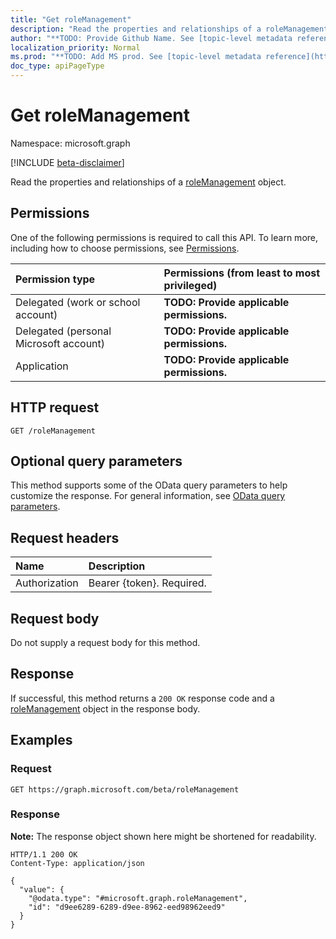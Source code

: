 ```yaml
---
title: "Get roleManagement"
description: "Read the properties and relationships of a roleManagement object."
author: "**TODO: Provide Github Name. See [topic-level metadata reference](https://msgo.azurewebsites.net/add/document/guidelines/metadata.html#topic-level-metadata)**"
localization_priority: Normal
ms.prod: "**TODO: Add MS prod. See [topic-level metadata reference](https://msgo.azurewebsites.net/add/document/guidelines/metadata.html#topic-level-metadata)**"
doc_type: apiPageType
---
```


# Get roleManagement
Namespace: microsoft.graph

[!INCLUDE [beta-disclaimer](../../includes/beta-disclaimer.md)]

Read the properties and relationships of a [roleManagement](../resources/rolemanagement.md) object.

## Permissions
One of the following permissions is required to call this API. To learn more, including how to choose permissions, see [Permissions](/graph/permissions-reference).

|Permission type|Permissions (from least to most privileged)|
|:---|:---|
|Delegated (work or school account)|**TODO: Provide applicable permissions.**|
|Delegated (personal Microsoft account)|**TODO: Provide applicable permissions.**|
|Application|**TODO: Provide applicable permissions.**|

## HTTP request

<!-- {
  "blockType": "ignored"
}
-->
``` http
GET /roleManagement
```

## Optional query parameters
This method supports some of the OData query parameters to help customize the response. For general information, see [OData query parameters](/graph/query-parameters).

## Request headers
|Name|Description|
|:---|:---|
|Authorization|Bearer {token}. Required.|

## Request body
Do not supply a request body for this method.

## Response

If successful, this method returns a `200 OK` response code and a [roleManagement](../resources/rolemanagement.md) object in the response body.

## Examples

### Request
<!-- {
  "blockType": "request",
  "name": "get_rolemanagement"
}
-->
``` http
GET https://graph.microsoft.com/beta/roleManagement
```


### Response
**Note:** The response object shown here might be shortened for readability.
<!-- {
  "blockType": "response",
  "truncated": true,
  "@odata.type": "microsoft.graph.roleManagement"
}
-->
``` http
HTTP/1.1 200 OK
Content-Type: application/json

{
  "value": {
    "@odata.type": "#microsoft.graph.roleManagement",
    "id": "d9ee6289-6289-d9ee-8962-eed98962eed9"
  }
}
```

